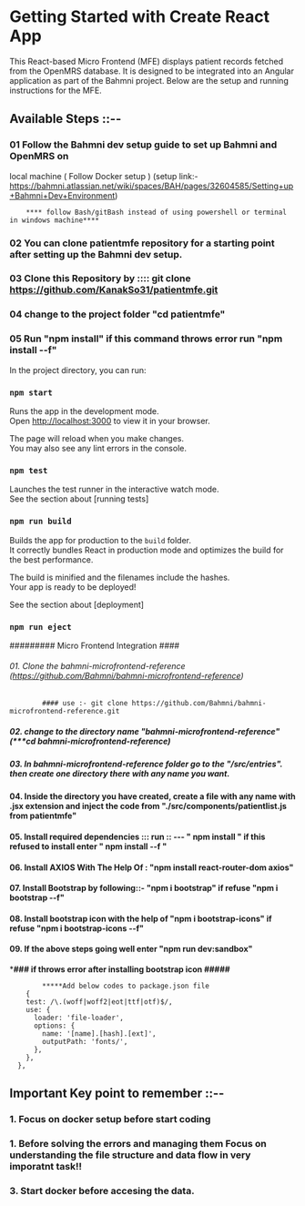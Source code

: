 # Getting Started with Create React App
This React-based Micro Frontend (MFE) displays patient records fetched from the OpenMRS database. It is designed to be integrated into an Angular application as part of the Bahmni project. Below are the setup and running instructions for the MFE.

## Available Steps ::--

### 01  Follow the Bahmni dev setup guide to set up Bahmni and OpenMRS on 
local machine ( Follow Docker setup ) 
(setup link:- https://bahmni.atlassian.net/wiki/spaces/BAH/pages/32604585/Setting+up+Bahmni+Dev+Environment)

		**** follow Bash/gitBash instead of using powershell or terminal in windows machine****
		

### 02 You can clone patientmfe repository for a starting point after setting up the Bahmni dev setup.


### 03  Clone this Repository by :::: git clone https://github.com/KanakSo31/patientmfe.git

### 04 change to the project folder "cd patientmfe"

### 05 Run "npm install" if this command throws error run "npm install --f"

In the project directory, you can run:

### `npm start`

Runs the app in the development mode.\
Open [http://localhost:3000](http://localhost:3000) to view it in your browser.

The page will reload when you make changes.\
You may also see any lint errors in the console.

### `npm test`

Launches the test runner in the interactive watch mode.\
See the section about [running tests]

### `npm run build`

Builds the app for production to the `build` folder.\
It correctly bundles React in production mode and optimizes the build for the best performance.

The build is minified and the filenames include the hashes.\
Your app is ready to be deployed!

See the section about [deployment]

### `npm run eject`

#########  Micro Frontend Integration   ####

###### 01. Clone the bahmni-microfrontend-reference  (https://github.com/Bahmni/bahmni-microfrontend-reference) #####

   			#### use :- git clone https://github.com/Bahmni/bahmni-microfrontend-reference.git
	  
##### 02. change to the directory name "bahmni-microfrontend-reference" (***cd bahmni-microfrontend-reference)

##### 03. In  bahmni-microfrontend-reference folder go to the "/src/entries". then create one directory there with any name you want.

#### 04. Inside the directory you have created, create a file with any name with .jsx extension and inject the code from "./src/components/patientlist.js from patientmfe" 

#### 05. Install required dependencies ::: run :: --- " npm install "  if this refused to install enter " npm install --f "

#### 06. Install AXIOS With The Help Of  : "npm install react-router-dom axios"

#### 07. Install Bootstrap by following::- "npm i bootstrap" if refuse "npm i bootstrap --f"

#### 08. Install bootstrap icon with the help of "npm i bootstrap-icons" if refuse "npm i bootstrap-icons --f"

#### 09. If the above steps going well enter "npm run dev:sandbox"

*****### if throws error after installing bootstrap icon  #####****

			*****Add below codes to package.json file
   		{
        test: /\.(woff|woff2|eot|ttf|otf)$/,
        use: {
          loader: 'file-loader',
          options: {
            name: '[name].[hash].[ext]', 
            outputPath: 'fonts/', 
          },
        },
      },
## Important Key point to remember ::--

### 1. Focus on docker setup before start coding 
### 1. Before solving the errors and managing them Focus on understanding the file structure and data flow in very imporatnt task!!
### 3. Start docker before accesing the data.
